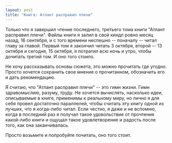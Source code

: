 ```yaml
---
layout: post
title: "Книга: Атлант расправил плечи"
---
```


Только что я завершил чтение последнего, третьего тома книги "Атлант расправил плечи". Файлы книги я залил в свой киндл ровно месяц назад, 16 сентября, и с того времени неспешно -- поначалу -- читал главу за главой. Первый том я закончил читать 3 октября, второй -- 13 октября и сегодня, 15 октября, я потратил всю ночь и утро, чтобы дочитать третий том. И оно того стоило.

Не хочу рассказывать основы сюжета, это можно прочитать где угодно. Просто хочется сохранить свое мнение о прочитанном, обозначить его и дать рекомендацию.

Я считаю, что "Атлант расправил плечи" -- это гимн жизни. Гимн здравомыслию, разуму, труду. Не хочется вычислять, насколько идеи, описываемые в книге, применимы к реальному миру, но лично я для себя провел достаточно параллелей, чтобы считать эту книгу одной из лучших, что я когда-либо читал. Если честно, я даже и не вспомню, когда в последний раз я получал такое удовольствие от прочтения какой-либо книги и ощущал такое удовлетворение и радость после того, как она заканчивалась.

Просто возьмите и попробуйте почитать, оно того стоит.
